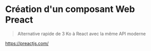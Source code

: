 # Création d'un composant Web Preact

> Alternative rapide de 3 Ko à React avec la même API moderne

<https://preactjs.com/>
